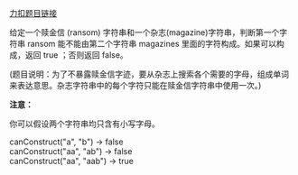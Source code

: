 [力扣题目链接](https://leetcode.cn/problems/ransom-note/)

给定一个赎金信 (ransom) 字符串和一个杂志(magazine)字符串，判断第一个字符串 ransom 能不能由第二个字符串 magazines 里面的字符构成。如果可以构成，返回 true ；否则返回 false。

(题目说明：为了不暴露赎金信字迹，要从杂志上搜索各个需要的字母，组成单词来表达意思。杂志字符串中的每个字符只能在赎金信字符串中使用一次。)

**注意：**

你可以假设两个字符串均只含有小写字母。

canConstruct("a", "b") -> false     
canConstruct("aa", "ab") -> false      
canConstruct("aa", "aab") -> true   